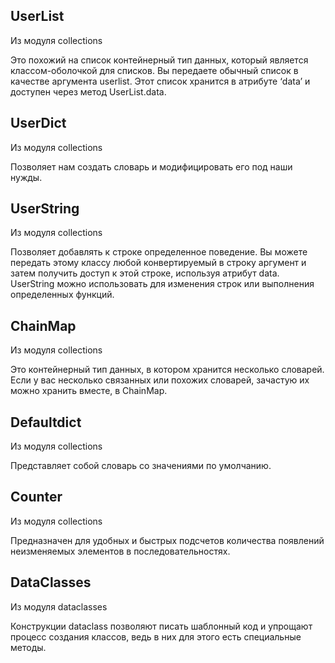 ## UserList 
Из модуля collections

Это похожий на список контейнерный тип данных, который является классом-оболочкой для списков. 
Вы передаете обычный список в качестве аргумента userlist. Этот список хранится в атрибуте ‘data’ и доступен через 
метод UserList.data.

## UserDict 
Из модуля collections

Позволяет нам создать словарь и модифицировать его под наши нужды.

## UserString 
Из модуля collections

Позволяет добавлять к строке определенное поведение. Вы можете передать этому классу любой конвертируемый в строку 
аргумент и затем получить доступ к этой строке, используя атрибут data. UserString можно использовать для изменения 
строк или выполнения определенных функций.

## ChainMap 
Из модуля collections

Это контейнерный тип данных, в котором хранится несколько словарей. Если у вас несколько связанных или похожих словарей, зачастую их можно хранить вместе, в ChainMap.

## Defaultdict
Из модуля collections

Представляет собой словарь со значениями по умолчанию.

## Counter
Из модуля collections

Предназначен для удобных и быстрых подсчетов количества появлений неизменяемых элементов в последовательностях.

## DataClasses
Из модуля dataclasses

Конструкции dataclass позволяют писать шаблонный код и упрощают процесс создания классов, ведь в них для этого есть специальные методы.